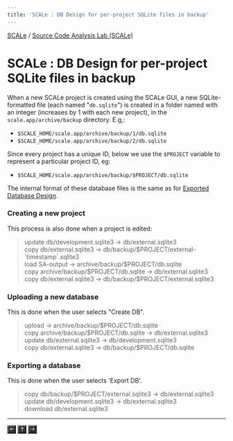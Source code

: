 ```yaml
---
title: 'SCALe : DB Design for per-project SQLite files in backup'
---
```

[SCALe](index.md) / [Source Code Analysis Lab (SCALe)](Welcome.md)
<!-- <legal> -->
<!-- SCALe version r.6.5.5.1.A -->
<!--  -->
<!-- Copyright 2021 Carnegie Mellon University. -->
<!--  -->
<!-- NO WARRANTY. THIS CARNEGIE MELLON UNIVERSITY AND SOFTWARE ENGINEERING -->
<!-- INSTITUTE MATERIAL IS FURNISHED ON AN "AS-IS" BASIS. CARNEGIE MELLON -->
<!-- UNIVERSITY MAKES NO WARRANTIES OF ANY KIND, EITHER EXPRESSED OR -->
<!-- IMPLIED, AS TO ANY MATTER INCLUDING, BUT NOT LIMITED TO, WARRANTY OF -->
<!-- FITNESS FOR PURPOSE OR MERCHANTABILITY, EXCLUSIVITY, OR RESULTS -->
<!-- OBTAINED FROM USE OF THE MATERIAL. CARNEGIE MELLON UNIVERSITY DOES NOT -->
<!-- MAKE ANY WARRANTY OF ANY KIND WITH RESPECT TO FREEDOM FROM PATENT, -->
<!-- TRADEMARK, OR COPYRIGHT INFRINGEMENT. -->
<!--  -->
<!-- Released under a MIT (SEI)-style license, please see COPYRIGHT file or -->
<!-- contact permission@sei.cmu.edu for full terms. -->
<!--  -->
<!-- [DISTRIBUTION STATEMENT A] This material has been approved for public -->
<!-- release and unlimited distribution.  Please see Copyright notice for -->
<!-- non-US Government use and distribution. -->
<!--  -->
<!-- DM19-1274 -->
<!-- </legal> -->

SCALe : DB Design for per-project SQLite files in backup
=========================================================

When a new SCALe project is created using the SCALe GUI, a new
SQLite-formatted file (each named "`db.sqlite`") is created in a folder
named with an integer (increases by 1 with each new project), in
the `scale.app/archive/backup` directory. E.g,:

-   `$SCALE_HOME/scale.app/archive/backup/1/db.sqlite`
-   `$SCALE_HOME/scale.app/archive/backup/2/db.sqlite`

Since every project has a unique ID, below we use the `$PROJECT`
variable to represent a particular project ID, eg:

-   `$SCALE_HOME/scale.app/archive/backup/$PROJECT/db.sqlite`

The internal format of these database files is the same as for [Exported
Database Design](Exported-Database-Design.md).

### Creating a new project

This process is also done when a project is edited:

> update db/development.sqlite3 -&gt; db/external.sqlite3\
> copy db/external.sqlite3 -&gt;
> db/backup/\$PROJECT/external-\`timestamp\`.sqlite3\
> load SA-output -&gt; archive/backup/\$PROJECT/db.sqlite\
> copy archive/backup/\$PROJECT/db.sqlite -&gt; db/external.sqlite3\
> copy db/external.sqlite3 -&gt; db/backup/\$PROJECT/external.sqlite3

### Uploading a new database

This is done when the user selects "Create DB".

> upload -&gt; archive/backup/\$PROJECT/db.sqlite\
> copy archive/backup/\$PROJECT/db.sqlite -&gt; db/external.sqlite3\
> update db/external.sqlite3 -&gt; db/development.sqlite3\
> copy db/external.sqlite3 -&gt; db/backup/\$PROJECT/db.sqlite

### Exporting a database

This is done when the user selects 'Export DB'.

> copy db/backup/\$PROJECT/external.sqlite3 -&gt; db/external.sqlite3\
> update db/development.sqlite3 -&gt; db/external.sqlite3\
> download db/external.sqlite3

------------------------------------------------------------------------

[![](attachments/arrow_left.png)](DB-Design-for-development.sqlite3.md)
[![](attachments/arrow_up.png)](Welcome.md)
[![](attachments/arrow_right.png)](Notes-on-Languages-vs-Platforms.md)
